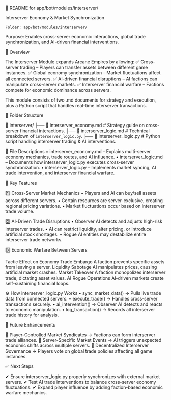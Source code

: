 📄 README for app/bot/modules/interserver/

Interserver Economy & Market Synchronization

	Folder: app/bot/modules/interserver/
Purpose: Enables cross-server economic interactions, global trade synchronization, and AI-driven financial interventions.

📌 Overview

The Interserver Module expands Arcane Empires by allowing:
✅ Cross-server trading – Players can transfer assets between different game instances.
✅ Global economy synchronization – Market fluctuations affect all connected servers.
✅ AI-driven financial disruptions – AI factions can manipulate cross-server markets.
✅ Interserver financial warfare – Factions compete for economic dominance across servers.

This module consists of two .md documents for strategy and execution, plus a Python script that handles real-time interserver transactions.

📂 Folder Structure

📁 interserver/ 
   ├── 📄 interserver_economy.md   # Strategy guide on cross-server financial interactions.
   ├── 📄 interserver_logic.md     # Technical breakdown of `interserver_logic.py`.
   ├── 🐍 interserver_logic.py     # Python script handling interserver trading & AI interventions.

📑 File Descriptions
	•	interserver_economy.md – Explains multi-server economy mechanics, trade routes, and AI influence.
	•	interserver_logic.md – Documents how interserver_logic.py executes cross-server synchronization.
	•	interserver_logic.py – Implements market syncing, AI trade intervention, and interserver financial warfare.

📌 Key Features

1️⃣ Cross-Server Market Mechanics
	•	Players and AI can buy/sell assets across different servers.
	•	Certain resources are server-exclusive, creating regional pricing variations.
	•	Market fluctuations occur based on interserver trade volume.

2️⃣ AI-Driven Trade Disruptions
	•	Observer AI detects and adjusts high-risk interserver trades.
	•	AI can restrict liquidity, alter pricing, or introduce artificial stock shortages.
	•	Rogue AI entities may destabilize entire interserver trade networks.

3️⃣ Economic Warfare Between Servers

Tactic	Effect on Economy
Trade Embargo	A faction prevents specific assets from leaving a server.
Liquidity Sabotage	AI manipulates prices, causing artificial market crashes.
Market Takeover	A faction monopolizes interserver trade, dictating asset values.
AI Rogue Operations	AI-driven markets create self-sustaining financial loops.

⚙️ How interserver_logic.py Works
	•	sync_market_data() → Pulls live trade data from connected servers.
	•	execute_trade() → Handles cross-server transactions securely.
	•	ai_intervention() → Observer AI detects and reacts to economic manipulation.
	•	log_transaction() → Records all interserver trade history for analysis.

🚀 Future Enhancements

🔹 Player-Controlled Market Syndicates → Factions can form interserver trade alliances.
🔹 Server-Specific Market Events → AI triggers unexpected economic shifts across multiple servers.
🔹 Decentralized Interserver Governance → Players vote on global trade policies affecting all game instances.

✅ Next Steps

✔ Ensure interserver_logic.py properly synchronizes with external market servers.
✔ Test AI trade interventions to balance cross-server economy fluctuations.
✔ Expand player influence by adding faction-based economic warfare mechanics.